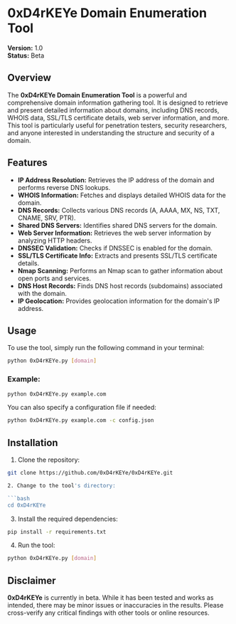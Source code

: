 # 0xD4rKEYe Domain Enumeration Tool

**Version:** 1.0  
**Status:** Beta

## Overview

The **0xD4rKEYe Domain Enumeration Tool** is a powerful and comprehensive domain information gathering tool. It is designed to retrieve and present detailed information about domains, including DNS records, WHOIS data, SSL/TLS certificate details, web server information, and more. This tool is particularly useful for penetration testers, security researchers, and anyone interested in understanding the structure and security of a domain.

## Features

- **IP Address Resolution:** Retrieves the IP address of the domain and performs reverse DNS lookups.
- **WHOIS Information:** Fetches and displays detailed WHOIS data for the domain.
- **DNS Records:** Collects various DNS records (A, AAAA, MX, NS, TXT, CNAME, SRV, PTR).
- **Shared DNS Servers:** Identifies shared DNS servers for the domain.
- **Web Server Information:** Retrieves the web server information by analyzing HTTP headers.
- **DNSSEC Validation:** Checks if DNSSEC is enabled for the domain.
- **SSL/TLS Certificate Info:** Extracts and presents SSL/TLS certificate details.
- **Nmap Scanning:** Performs an Nmap scan to gather information about open ports and services.
- **DNS Host Records:** Finds DNS host records (subdomains) associated with the domain.
- **IP Geolocation:** Provides geolocation information for the domain's IP address.

## Usage

To use the tool, simply run the following command in your terminal:

```bash
python 0xD4rKEYe.py [domain]
```

### Example:

```bash
python 0xD4rKEYe.py example.com
```

You can also specify a configuration file if needed:

```bash
python 0xD4rKEYe.py example.com -c config.json
```

## Installation

1. Clone the repository:

```bash
git clone https://github.com/0xD4rKEYe/0xD4rKEYe.git

2. Change to the tool's directory:

```bash
cd 0xD4rKEYe
```

3. Install the required dependencies:

```bash
pip install -r requirements.txt
```

4. Run the tool:

```bash
python 0xD4rKEYe.py [domain]
```

## Disclaimer

**0xD4rKEYe** is currently in beta. While it has been tested and works as intended, there may be minor issues or inaccuracies in the results. Please cross-verify any critical findings with other tools or online resources.
